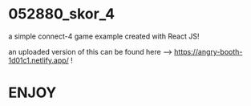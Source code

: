 # 052880_skor_4
a simple connect-4 game example created with React JS!

an uploaded version of this can be found here --> https://angry-booth-1d01c1.netlify.app/ !

# ENJOY #
